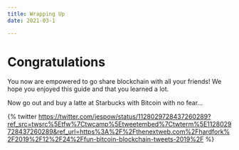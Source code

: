 ```yaml
---
title: Wrapping Up
date: 2021-03-1

---
```


# Congratulations

You now are empowered to go share blockchain with all your friends!
We hope you enjoyed this guide and that you learned a lot.


Now go out and buy a latte at Starbucks with Bitcoin with no fear...

{% twitter https://twitter.com/jespow/status/1128029728437260289?ref_src=twsrc%5Etfw%7Ctwcamp%5Etweetembed%7Ctwterm%5E1128029728437260289&ref_url=https%3A%2F%2Fthenextweb.com%2Fhardfork%2F2019%2F12%2F24%2Ffun-bitcoin-blockchain-tweets-2019%2F %}